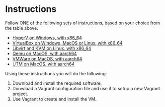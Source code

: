 # Instructions

Follow ONE of the following sets of instructions, based on your choice from the table above.

* [HyperV on Windows, with x86_64](https://github.com/unixerius/DSO/blob/main/Lab%20setup/HyperV-instructions.md)
* [VirtualBox on Windows, MacOS or Linux, with x86_64](https://github.com/unixerius/DSO/blob/main/Lab%20setup/VirtualBox-instructions.md)
* [Libvirt and KVM on Linux, with x86_64](https://github.com/unixerius/DSO/blob/main/Lab%20setup/KVM-Libvirt-instructions.md)
* [Qemu on MacOS, with aarch64](https://github.com/unixerius/DSO/blob/main/main/Qemu-instructions.md)
* [VMWare on MacOS, with aarch64](https://github.com/unixerius/DSO/blob/main/Lab%20setup/VMWare-aarch64-instructions.md)
* [UTM on MacOS, with aarch64](https://github.com/unixerius/DSO/blob/main/main/UTM-instructions.md)

Using these instructions you will do the following:

1. Download and install the required software.
2. Donwload a Vagrant configuration file and use it to setup a new Vagrant project.
3. Use Vagrant to create and install the VM.
